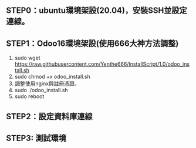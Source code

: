 ## STEP0：ubuntu環境架設(20.04)，安裝SSH並設定連線。
## STEP1：Odoo16環境架設(使用666大神方法調整)
1. sudo wget https://raw.githubusercontent.com/Yenthe666/InstallScript/1.0/odoo_install.sh
2. sudo chmod +x odoo_install.sh
3. 調整使用nginx與註冊憑證。
4. sudo ./odoo_install.sh
5. sudo reboot

## STEP2：設定資料庫連線

## STEP3: 測試環境

